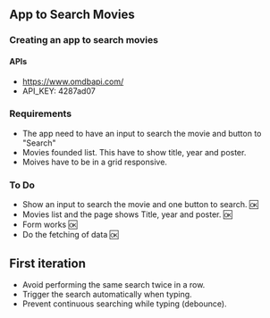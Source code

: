 ## App to Search Movies

### Creating an app to search movies

#### APIs
- https://www.omdbapi.com/
- API_KEY: 4287ad07

### Requirements

- The app need to have an input to search the movie and button to "Search"
- Movies founded list. This have to show title, year and poster.
- Moives have to be in a grid responsive.

### To Do

- Show an input to search the movie and one button to search. 🆗
- Movies list and the page shows Title, year and poster. 🆗
- Form works 🆗
- Do the fetching of data 🆗

## First iteration

- Avoid performing the same search twice in a row.
- Trigger the search automatically when typing.
- Prevent continuous searching while typing (debounce).